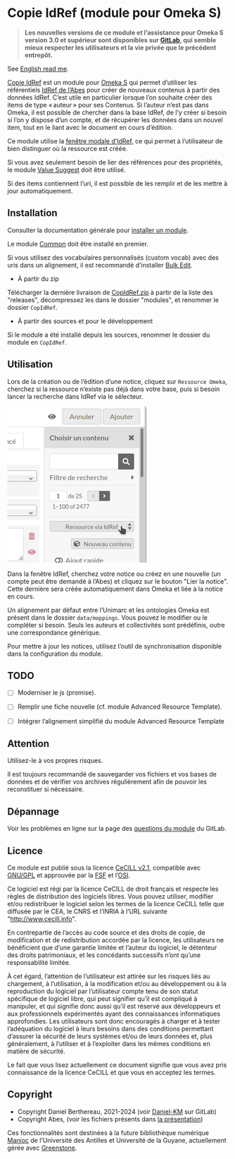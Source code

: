 Copie IdRef (module pour Omeka S)
=================================

> __Les nouvelles versions de ce module et l’assistance pour Omeka S version 3.0
> et supérieur sont disponibles sur [GitLab], qui semble mieux respecter les
> utilisateurs et la vie privée que le précédent entrepôt.__

See [English read me].

[Copie IdRef] est un module pour [Omeka S] qui permet d’utiliser les référentiels [IdRef de l’Abes]
pour créer de nouveaux contenus à partir des données IdRef. C’est utile en
particulier lorsque l’on souhaite créer des items de type « auteur » pour ses
Contenus. Si l’auteur n’est pas dans Omeka, il est possible de chercher dans la
base IdRef, de l’y créer si besoin si l’on y dispose d’un compte, et de
récupérer les données dans un nouvel item, tout en le liant avec le document en
cours d’édition.

Ce module utilise la [fenêtre modale d’IdRef], ce qui permet à l’utilisateur de
bien distinguer où la ressource est créée.

Si vous avez seulement besoin de lier des références pour des propriétés, le
module [Value Suggest] doit être utilisé.

Si des items contiennent l’uri, il est possible de les remplir et de les mettre
à jour automatiquement.


Installation
------------

Consulter la documentation générale pour [installer un module].

Le module [Common] doit être installé en premier.

Si vous utilisez des vocabulaires personnalisés (custom vocab) avec des uris
dans un alignement, il est recommandé d’installer [Bulk Edit].

* À partir du zip

Télécharger la dernière livraison de [CopIdRef.zip] à partir de la liste des "releases",
décompressez les dans le dossier "modules", et renommer le dossier `CopIdRef`.

* À partir des sources et pour le développement

Si le module a été installé depuis les sources, renommer le dossier du module en `CopIdRef`.


Utilisation
-----------

Lors de la création ou de l’édition d’une notice, cliquez sur `Ressource Omeka`,
cherchez si la ressource n’existe pas déjà dans votre base, puis si besoin
lancer la recherche dans IdRef via le sélecteur.

![bouton IdRef](data/images/bouton_idref.png)

Dans la fenêtre IdRef, cherchez votre notice ou créez en une nouvelle (un compte
peut être demandé à l’Abes) et cliquez sur le bouton "Lier la notice". Cette
dernière sera créée automatiquement dans Omeka et liée à la notice en cours.

Un alignement par défaut entre l’Unimarc et les ontologies Omeka est présent
dans le dossier `data/mappings`. Vous pouvez le modifier ou le compléter si
besoin. Seuls les auteurs et collectivités sont prédéfinis, outre une
correspondance générique.

Pour mettre à jour les notices, utilisez l’outil de synchronisation disponible
dans la configuration du module.


TODO
----

- [ ] Moderniser le js (promise).
- [ ] Remplir une fiche nouvelle (cf. module Advanced Resource Template).
- [ ] Intégrer l’alignement simplifié du module Advanced Resource Template


Attention
---------

Utilisez-le à vos propres risques.

Il est toujours recommandé de sauvegarder vos fichiers et vos bases de données
et de vérifier vos archives régulièrement afin de pouvoir les reconstituer si
nécessaire.


Dépannage
---------

Voir les problèmes en ligne sur la page des [questions du module] du GitLab.


Licence
-------

Ce module est publié sous la licence [CeCILL v2.1], compatible avec [GNU/GPL] et
approuvée par la [FSF] et l’[OSI].

Ce logiciel est régi par la licence CeCILL de droit français et respecte les
règles de distribution des logiciels libres. Vous pouvez utiliser, modifier
et/ou redistribuer le logiciel selon les termes de la licence CeCILL telle que
diffusée par le CEA, le CNRS et l’INRIA à l’URL suivante "http://www.cecill.info".

En contrepartie de l’accès au code source et des droits de copie, de
modification et de redistribution accordée par la licence, les utilisateurs ne
bénéficient que d’une garantie limitée et l’auteur du logiciel, le détenteur des
droits patrimoniaux, et les concédants successifs n’ont qu’une responsabilité
limitée.

À cet égard, l’attention de l’utilisateur est attirée sur les risques liés au
chargement, à l’utilisation, à la modification et/ou au développement ou à la
reproduction du logiciel par l’utilisateur compte tenu de son statut spécifique
de logiciel libre, qui peut signifier qu’il est compliqué à manipuler, et qui
signifie donc aussi qu’il est réservé aux développeurs et aux professionnels
expérimentés ayant des connaissances informatiques approfondies. Les
utilisateurs sont donc encouragés à charger et à tester l’adéquation du logiciel
à leurs besoins dans des conditions permettant d’assurer la sécurité de leurs
systèmes et/ou de leurs données et, plus généralement, à l’utiliser et à
l’exploiter dans les mêmes conditions en matière de sécurité.

Le fait que vous lisez actuellement ce document signifie que vous avez pris
connaissance de la licence CeCILL et que vous en acceptez les termes.


Copyright
---------

* Copyright Daniel Berthereau, 2021-2024 (voir [Daniel-KM] sur GitLab)
* Copyright Abes, (voir les fichiers présents dans [la présentation])

Ces fonctionnalités sont destinées à la future bibliothèque numérique [Manioc]
de l’Université des Antilles et Université de la Guyane, actuellement gérée avec
[Greenstone].


[Copie IdRef]: https://gitlab.com/Daniel-KM/Omeka-S-module-CopIdRef
[English read me]: https://gitlab.com/Daniel-KM/Omeka-S-module-CopIdRef/blob/master/README.md
[Omeka S]: https://omeka.org/s
[IdRef de l’Abes]: https://www.idref.fr
[fenêtre modale d’IdRef]:  http://documentation.abes.fr/aideidrefdeveloppeur/index.html#installation
[Value Suggest]: https://github.com/omeka-s-modules/ValueSuggest
[installer un module]: https://omeka.org/s/docs/user-manual/modules/#installing-modules
[Common]: https://gitlab.com/Daniel-KM/Omeka-S-module-Common
[CopIdRef.zip]: https://gitlab.com/Daniel-KM/Omeka-S-module-CopIdRef/-/releases
[Bulk Edit]: https://gitlab.com/Daniel-KM/Omeka-S-module-BulkEdit
[questions du module]: https://gitlab.com/Daniel-KM/Omeka-S-module-CopIdRef/-/issues
[CeCILL v2.1]: https://www.cecill.info/licences/Licence_CeCILL_V2.1-en.html
[GNU/GPL]: https://www.gnu.org/licenses/gpl-3.0.html
[FSF]: https://www.fsf.org
[OSI]: http://opensource.org
[MIT]: http://opensource.org/licenses/MIT
[la présentation]: http://documentation.abes.fr/aideidrefdeveloppeur/index.html
[Manioc]: http://www.manioc.org
[Greenstone]: http://www.greenstone.org
[GitLab]: https://gitlab.com/Daniel-KM
[Daniel-KM]: https://gitlab.com/Daniel-KM "Daniel Berthereau"
